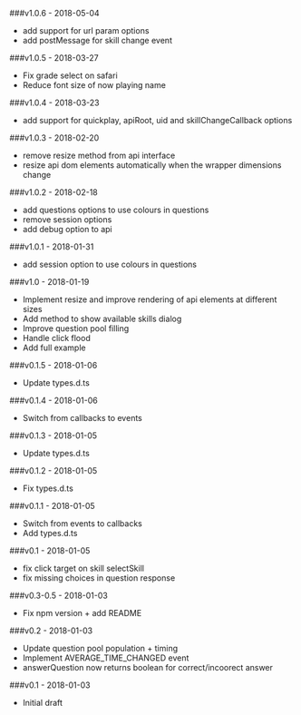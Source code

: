 ###v1.0.6 - 2018-05-04

- add support for url param options
- add postMessage for skill change event

###v1.0.5 - 2018-03-27

- Fix grade select on safari
- Reduce font size of now playing name

###v1.0.4 - 2018-03-23

- add support for quickplay, apiRoot, uid and skillChangeCallback options

###v1.0.3 - 2018-02-20

- remove resize method from api interface
- resize api dom elements automatically when the wrapper dimensions change


###v1.0.2 - 2018-02-18

- add questions options to use colours in questions
- remove session options
- add debug option to api

###v1.0.1 - 2018-01-31

- add session option to use colours in questions

###v1.0 - 2018-01-19

- Implement resize and improve rendering of api elements at different sizes
- Add method to show available skills dialog
- Improve question pool filling
- Handle click flood
- Add full example

###v0.1.5 - 2018-01-06

- Update types.d.ts

###v0.1.4 - 2018-01-06

- Switch from callbacks to events

###v0.1.3 - 2018-01-05

- Update types.d.ts

###v0.1.2 - 2018-01-05

- Fix types.d.ts

###v0.1.1 - 2018-01-05

- Switch from events to callbacks
- Add types.d.ts

###v0.1 - 2018-01-05

- fix click target on skill selectSkill
- fix missing choices in question response

###v0.3-0.5 - 2018-01-03

- Fix npm version + add README

###v0.2 - 2018-01-03

- Update question pool population + timing
- Implement AVERAGE_TIME_CHANGED event
- answerQuestion now returns boolean for correct/incoorect answer

###v0.1 - 2018-01-03

- Initial draft
